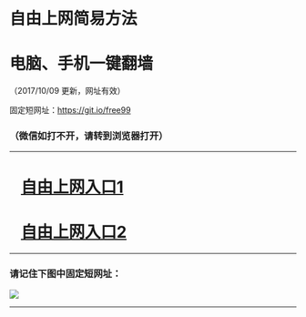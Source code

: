 ﻿# 自由上网简易方法

# 电脑、手机一键翻墙

（2017/10/09 更新，网址有效）

固定短网址：https://git.io/free99

### （微信如打不开，请转到浏览器打开）


***





# &nbsp;&nbsp; <a href="http://ft14289299.fwq-tz-1001.info/fwqtz01.html?t=100900117872 " target="_blank">自由上网入口1</a>
# &nbsp;&nbsp; <a href="http://ft2493523804.fwq-tz-1002.info/fwqtz02.html?t=100900119654 " target="_blank">自由上网入口2</a>
***

### 请记住下图中固定短网址：

<img src="https://s3-us-west-2.amazonaws.com/fwq-1001/yjfq-20170905okok.png" /> 


***

